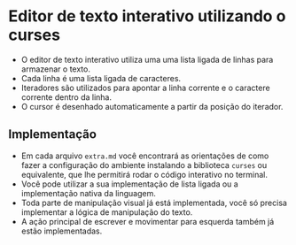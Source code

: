 # Editor de texto interativo utilizando o curses

- O editor de texto interativo utiliza uma uma lista ligada de linhas para armazenar o texto.
- Cada linha é uma lista ligada de caracteres.
- Iteradores são utilizados para apontar a linha corrente e o caractere corrente dentro da linha.
- O cursor é desenhado automaticamente a partir da posição do iterador.

## Implementação

- Em cada arquivo `extra.md` você encontrará as orientações de como fazer a configuração do ambiente instalando a biblioteca `curses` ou equivalente, que lhe permitirá rodar o código interativo no terminal.
- Você pode utilizar a sua implementação de lista ligada ou a implementação nativa da linguagem.
- Toda parte de manipulação visual já está implementada, você só precisa implementar a lógica de manipulação do texto.
- A ação principal de escrever e movimentar para esquerda também já estão implementadas.

